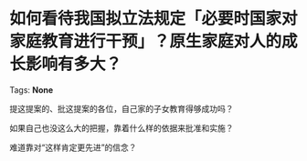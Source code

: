 # 如何看待我国拟立法规定「必要时国家对家庭教育进行干预」？原生家庭对人的成长影响有多大？

Tags: **None**

提这提案的、批这提案的各位，自己家的子女教育得够成功吗？

如果自己也没这么大的把握，靠着什么样的依据来批准和实施？

难道靠对“这样肯定更先进”的信念？



